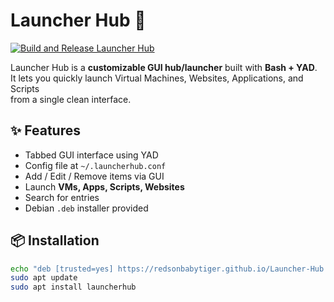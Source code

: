 # Launcher Hub 🚀

[![Build and Release Launcher Hub](https://github.com/Redsonbabytiger/Launcher-Hub/actions/workflows/deb-build.yml/badge.svg)](https://github.com/Redsonbabytiger/Launcher-Hub/actions/workflows/deb-build.yml)

Launcher Hub is a **customizable GUI hub/launcher** built with **Bash + YAD**.  
It lets you quickly launch Virtual Machines, Websites, Applications, and Scripts  
from a single clean interface.  

## ✨ Features
- Tabbed GUI interface using YAD
- Config file at `~/.launcherhub.conf`
- Add / Edit / Remove items via GUI
- Launch **VMs, Apps, Scripts, Websites**
- Search for entries
- Debian `.deb` installer provided

## 📦 Installation
```bash
echo "deb [trusted=yes] https://redsonbabytiger.github.io/Launcher-Hub stable main" | sudo tee /etc/apt/sources.list.d/launcherhub.list
sudo apt update
sudo apt install launcherhub
